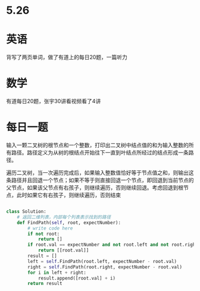 # 5.26

# 英语

背写了两页单词，做了有道上的每日20题，一篇听力

# 数学    

有道每日20题，张宇30讲看视频看了4讲

#  每日一题  

输入一颗二叉树的根节点和一个整数，打印出二叉树中结点值的和为输入整数的所有路径。路径定义为从树的根结点开始往下一直到叶结点所经过的结点形成一条路径。

遍历二叉树，当一次遍历完成后，如果输入整数值恰好等于节点值之和，则输出这条路径并且回退一个节点；如果不等于则直接回退一个节点，即回退到当前节点的父节点，如果该父节点有右孩子，则继续遍历，否则继续回退。考虑回退到根节点，此时如果它有右孩子，则继续遍历，否则结束

```python

class Solution:
    # 返回二维列表，内部每个列表表示找到的路径
    def FindPath(self, root, expectNumber):
        # write code here
        if not root:
            return []
        if root.val == expectNumber and not root.left and not root.right:
            return [[root.val]]
        result = []
        left = self.FindPath(root.left, expectNumber - root.val)
        right = self.FindPath(root.right, expectNumber - root.val)
        for i in left + right:
            result.append([root.val] + i)
        return result
```

